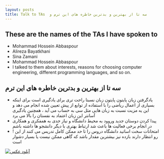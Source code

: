 ```yaml
---
layout: posts
title: Talk to TAs  سه تا از بهترین و بدترین خاطره های این ترم و
---
```


## These are the names of the TAs I have spoken to

- Mohammad Hossein Abbaspour
- Alireza Bayatkhani
- Sina Zamani
- Mohammad Hossein Abbaspour
- I talked to them about interests, reasons for choosing computer engineering, different programming languages, and so on.


## سه تا از بهترین و بدترین خاطره های این ترم

- یادگرفتن زبان پایتون 
پایتون زبان نسبتا راحت تری برای یادگیری است برای اینکه بسیاری از اعمال ریاضی را با  استفاده از توابع از پیش تعیین شده انجام می دهد و این یه مزیت نسبت به زبان هایی مثل سی به حساب می آید ، همچنین یادگیری آسانتر این زبان اعتماد به نفستان را بالا می برد
- پیدا کردن دوستان جدید 
وروود به محیط دانشگاه و نیاز جدی به همفکری و همکاری در انجام برخی فعالیت ها باعث شد ارتباط بهتری با دیگر دانشجو ها داشته باشم
- ! امتحانات سخت
اساتید دانشگاه دروس را تا حد ممکن کامل تدریس می کنند از این رو انتظار دارند بازده نیز بیشترین مقدار باشد که گاهی ممکن نیست یا بسیار دشوار است 

<!-- <a href="https://uupload.ir/" target="_blank"><img src="https://s4.uupload.ir/files/photo_2022-01-05_11-06-49_raxr.jpg" border="0" alt="آپلود عکس" /></a> -->

<a href="https://uupload.ir/view/photo_2022-01-05_11-06-49_raxr.jpg" target="_blank"><img src="https://s4.uupload.ir/files/photo_2022-01-05_11-06-49_raxr_thumb.jpg" border="0" alt="آپلود عکس" /></a>